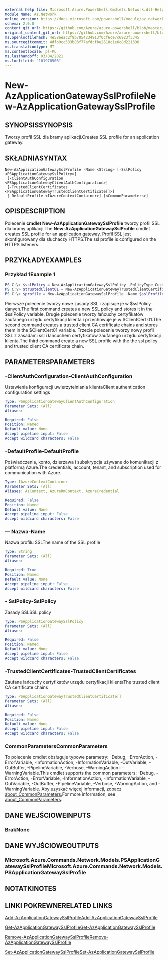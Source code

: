 ```yaml
---
external help file: Microsoft.Azure.PowerShell.Cmdlets.Network.dll-Help.xml
Module Name: Az.Network
online version: https://docs.microsoft.com/powershell/module/az.network/new-azapplicationgatewaysslprofile
schema: 2.0.0
content_git_url: https://github.com/Azure/azure-powershell/blob/master/src/Network/Network/help/New-AzApplicationGatewaySslProfile.md
original_content_git_url: https://github.com/Azure/azure-powershell/blob/master/src/Network/Network/help/New-AzApplicationGatewaySslProfile.md
ms.openlocfilehash: 4e58ee2c2f9b7854234913f0cf6ce7c6923f3345
ms.sourcegitcommit: 4dfb0cc533b83f77afdcfbe2618c1e6c8d221330
ms.translationtype: MT
ms.contentlocale: pl-PL
ms.lasthandoff: 03/04/2021
ms.locfileid: "101970506"
---
```

# <span data-ttu-id="0ffb6-101">New-AzApplicationGatewaySslProfile</span><span class="sxs-lookup"><span data-stu-id="0ffb6-101">New-AzApplicationGatewaySslProfile</span></span>

## <span data-ttu-id="0ffb6-102">SYNOPSIS</span><span class="sxs-lookup"><span data-stu-id="0ffb6-102">SYNOPSIS</span></span>
<span data-ttu-id="0ffb6-103">Tworzy profil SSL dla bramy aplikacji.</span><span class="sxs-lookup"><span data-stu-id="0ffb6-103">Creates SSL profile for an application gateway.</span></span>

## <span data-ttu-id="0ffb6-104">SKŁADNIA</span><span class="sxs-lookup"><span data-stu-id="0ffb6-104">SYNTAX</span></span>

```
New-AzApplicationGatewaySslProfile -Name <String> [-SslPolicy <PSApplicationGatewaySslPolicy>]
 [-ClientAuthConfiguration <PSApplicationGatewayClientAuthConfiguration>]
 [-TrustedClientCertificates <PSApplicationGatewayTrustedClientCertificate[]>]
 [-DefaultProfile <IAzureContextContainer>] [<CommonParameters>]
```

## <span data-ttu-id="0ffb6-105">OPIS</span><span class="sxs-lookup"><span data-stu-id="0ffb6-105">DESCRIPTION</span></span>
<span data-ttu-id="0ffb6-106">Polecenie **cmdlet New-AzApplicationGatewaySslProfile** tworzy profil SSL dla bramy aplikacji.</span><span class="sxs-lookup"><span data-stu-id="0ffb6-106">The **New-AzApplicationGatewaySslProfile** cmdlet creates SSL profile for an application gateway.</span></span> <span data-ttu-id="0ffb6-107">Profil SSL jest skonfigurowany dla słuchaczy HTTPS.</span><span class="sxs-lookup"><span data-stu-id="0ffb6-107">The ssl profile is configured on the HTTPS listeners.</span></span>

## <span data-ttu-id="0ffb6-108">PRZYKŁADY</span><span class="sxs-lookup"><span data-stu-id="0ffb6-108">EXAMPLES</span></span>

### <span data-ttu-id="0ffb6-109">Przykład 1</span><span class="sxs-lookup"><span data-stu-id="0ffb6-109">Example 1</span></span>
```powershell
PS C:\> $sslPolicy = New-AzApplicationGatewaySslPolicy -PolicyType Custom -MinProtocolVersion TLSv1_1 -CipherSuite "TLS_ECDHE_ECDSA_WITH_AES_128_GCM_SHA256", "TLS_ECDHE_ECDSA_WITH_AES_256_GCM_SHA384", "TLS_ECDHE_RSA_WITH_AES_128_CBC_SHA", "TLS_RSA_WITH_AES_128_GCM_SHA256"
PS C:\> $trustedClient01 = New-AzApplicationGatewayTrustedClientCertificate -Name "ClientCert01" -CertificateFile "C:\clientCAChain1.cer"
PS C:\> $profile = New-AzApplicationGatewaySslProfile -Name $sslProfile01Name -SslPolicy $sslPolicy -TrustedClientCertificates $trustedClient01
```
<span data-ttu-id="0ffb6-110">Pierwsze polecenie tworzy nowe zasady SSL i zapisuje je w $sslPolicy danych.</span><span class="sxs-lookup"><span data-stu-id="0ffb6-110">The first command creates a new SSL policy and stores it in the $sslPolicy variable.</span></span>
<span data-ttu-id="0ffb6-111">Drugie polecenie tworzy łańcuchy certyfikatów zaufanego urzędu certyfikacji klienta i przechowuje je w $ClientCert 01.</span><span class="sxs-lookup"><span data-stu-id="0ffb6-111">The second command creates a trusted client CA certificate chains and stores them in the $ClientCert01 variable.</span></span>
<span data-ttu-id="0ffb6-112">Trzecie polecenie tworzy nowy profil SSL z zasadami ssl i łańcuchem certyfikatów zaufanego urzędu certyfikacji klienta.</span><span class="sxs-lookup"><span data-stu-id="0ffb6-112">The third command create a new SSL profile with the the ssl policy and trusted client CA certificate chain.</span></span>

## <span data-ttu-id="0ffb6-113">PARAMETERS</span><span class="sxs-lookup"><span data-stu-id="0ffb6-113">PARAMETERS</span></span>

### <span data-ttu-id="0ffb6-114">-ClientAuthConfiguration</span><span class="sxs-lookup"><span data-stu-id="0ffb6-114">-ClientAuthConfiguration</span></span>
<span data-ttu-id="0ffb6-115">Ustawienia konfiguracji uwierzytelniania klienta</span><span class="sxs-lookup"><span data-stu-id="0ffb6-115">Client authentication configuration settings</span></span>

```yaml
Type: PSApplicationGatewayClientAuthConfiguration
Parameter Sets: (All)
Aliases:

Required: False
Position: Named
Default value: None
Accept pipeline input: False
Accept wildcard characters: False
```

### <span data-ttu-id="0ffb6-116">-DefaultProfile</span><span class="sxs-lookup"><span data-stu-id="0ffb6-116">-DefaultProfile</span></span>
<span data-ttu-id="0ffb6-117">Poświadczenia, konto, dzierżawa i subskrypcja używane do komunikacji z platformą Azure.</span><span class="sxs-lookup"><span data-stu-id="0ffb6-117">The credentials, account, tenant, and subscription used for communication with Azure.</span></span>

```yaml
Type: IAzureContextContainer
Parameter Sets: (All)
Aliases: AzContext, AzureRmContext, AzureCredential

Required: False
Position: Named
Default value: None
Accept pipeline input: False
Accept wildcard characters: False
```

### <span data-ttu-id="0ffb6-118">— Nazwa</span><span class="sxs-lookup"><span data-stu-id="0ffb6-118">-Name</span></span>
<span data-ttu-id="0ffb6-119">Nazwa profilu SSL</span><span class="sxs-lookup"><span data-stu-id="0ffb6-119">The name of the SSL profile</span></span>

```yaml
Type: String
Parameter Sets: (All)
Aliases:

Required: True
Position: Named
Default value: None
Accept pipeline input: False
Accept wildcard characters: False
```

### <span data-ttu-id="0ffb6-120">- SslPolicy</span><span class="sxs-lookup"><span data-stu-id="0ffb6-120">-SslPolicy</span></span>
<span data-ttu-id="0ffb6-121">Zasady SSL</span><span class="sxs-lookup"><span data-stu-id="0ffb6-121">SSL policy</span></span>

```yaml
Type: PSApplicationGatewaySslPolicy
Parameter Sets: (All)
Aliases:

Required: False
Position: Named
Default value: None
Accept pipeline input: False
Accept wildcard characters: False
```

### <span data-ttu-id="0ffb6-122">-TrustedClientCertificates</span><span class="sxs-lookup"><span data-stu-id="0ffb6-122">-TrustedClientCertificates</span></span>
<span data-ttu-id="0ffb6-123">Zaufane łańcuchy certyfikatów urzędu certyfikacji klienta</span><span class="sxs-lookup"><span data-stu-id="0ffb6-123">The trusted client CA certificate chains</span></span>

```yaml
Type: PSApplicationGatewayTrustedClientCertificate[]
Parameter Sets: (All)
Aliases:

Required: False
Position: Named
Default value: None
Accept pipeline input: False
Accept wildcard characters: False
```

### <span data-ttu-id="0ffb6-124">CommonParameters</span><span class="sxs-lookup"><span data-stu-id="0ffb6-124">CommonParameters</span></span>
<span data-ttu-id="0ffb6-125">To polecenie cmdlet obsługuje typowe parametry: -Debug, -ErrorAction, -ErrorVariable, -InformationAction, -InformationVariable, -OutVariable, -OutBuffer, -PipelineVariable, -Verbose, -WarningAction i -WarningVariable.</span><span class="sxs-lookup"><span data-stu-id="0ffb6-125">This cmdlet supports the common parameters: -Debug, -ErrorAction, -ErrorVariable, -InformationAction, -InformationVariable, -OutVariable, -OutBuffer, -PipelineVariable, -Verbose, -WarningAction, and -WarningVariable.</span></span> <span data-ttu-id="0ffb6-126">Aby uzyskać więcej informacji, zobacz [about_CommonParameters.](http://go.microsoft.com/fwlink/?LinkID=113216)</span><span class="sxs-lookup"><span data-stu-id="0ffb6-126">For more information, see [about_CommonParameters](http://go.microsoft.com/fwlink/?LinkID=113216).</span></span>

## <span data-ttu-id="0ffb6-127">DANE WEJŚCIOWE</span><span class="sxs-lookup"><span data-stu-id="0ffb6-127">INPUTS</span></span>

### <span data-ttu-id="0ffb6-128">Brak</span><span class="sxs-lookup"><span data-stu-id="0ffb6-128">None</span></span>

## <span data-ttu-id="0ffb6-129">DANE WYJŚCIOWE</span><span class="sxs-lookup"><span data-stu-id="0ffb6-129">OUTPUTS</span></span>

### <span data-ttu-id="0ffb6-130">Microsoft.Azure.Commands.Network.Models.PSApplicationGatewaySslProfile</span><span class="sxs-lookup"><span data-stu-id="0ffb6-130">Microsoft.Azure.Commands.Network.Models.PSApplicationGatewaySslProfile</span></span>

## <span data-ttu-id="0ffb6-131">NOTATKI</span><span class="sxs-lookup"><span data-stu-id="0ffb6-131">NOTES</span></span>

## <span data-ttu-id="0ffb6-132">LINKI POKREWNE</span><span class="sxs-lookup"><span data-stu-id="0ffb6-132">RELATED LINKS</span></span>

[<span data-ttu-id="0ffb6-133">Add-AzApplicationGatewaySslProfile</span><span class="sxs-lookup"><span data-stu-id="0ffb6-133">Add-AzApplicationGatewaySslProfile</span></span>](./Add-AzApplicationGatewaySslProfile.md)

[<span data-ttu-id="0ffb6-134">Get-AzApplicationGatewaySslProfile</span><span class="sxs-lookup"><span data-stu-id="0ffb6-134">Get-AzApplicationGatewaySslProfile</span></span>](./Get-AzApplicationGatewaySslProfile.md)

[<span data-ttu-id="0ffb6-135">Remove-AzApplicationGatewaySslProfile</span><span class="sxs-lookup"><span data-stu-id="0ffb6-135">Remove-AzApplicationGatewaySslProfile</span></span>](./Remove-AzApplicationGatewaySslProfile.md)

[<span data-ttu-id="0ffb6-136">Set-AzApplicationGatewaySslProfile</span><span class="sxs-lookup"><span data-stu-id="0ffb6-136">Set-AzApplicationGatewaySslProfile</span></span>](./Set-AzApplicationGatewaySslProfile.md)